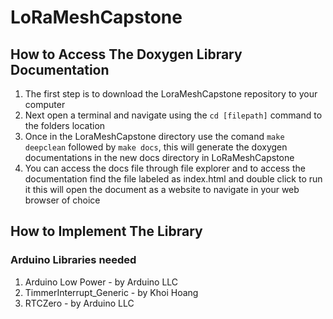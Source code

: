 # LoRaMeshCapstone

## How to Access The Doxygen Library Documentation

1. The first step is to download the LoraMeshCapstone repository to your computer
2. Next open a terminal and navigate using the `cd [filepath]` command to the folders location
3. Once in the LoraMeshCapstone directory use the comand `make deepclean` followed by `make docs`, this will generate the doxygen documentations in the new docs directory in LoRaMeshCapstone
4. You can access the docs file through file explorer and to access the documentation find the file labeled as index.html and double click to run it
this will open the document as a website to navigate in your web browser of choice


## How to Implement The Library

### Arduino Libraries needed

1. Arduino Low Power - by Arduino LLC
2. TimmerInterrupt_Generic - by Khoi Hoang
3. RTCZero - by Arduino LLC